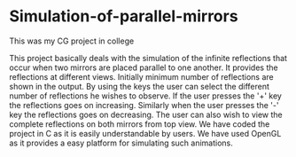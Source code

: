 # Simulation-of-parallel-mirrors
This was my CG project in college 

  This project basically deals with the simulation of the infinite reflections that occur
when two mirrors are placed parallel to one another. It provides the reflections at different
views. Initially minimum number of reflections are shown in the output. By using the keys
the user can select the different number of reflections he wishes to observe. If the user presses
the '+' key the reflections goes on increasing. Similarly when the user presses the '-' key the
reflections goes on decreasing. The user can also wish to view the complete reflections on
both mirrors from top view.
  We have coded the project in C as it is easily understandable by users. We have used
OpenGL as it provides a easy platform for simulating such animations.
